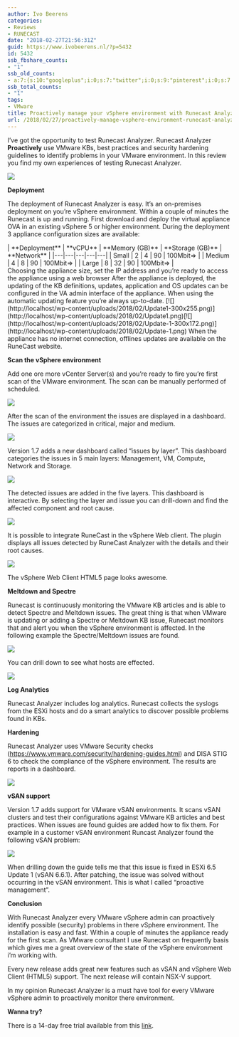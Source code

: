 ```yaml
---
author: Ivo Beerens
categories:
- Reviews
- RUNECAST
date: "2018-02-27T21:56:31Z"
guid: https://www.ivobeerens.nl/?p=5432
id: 5432
ssb_fbshare_counts:
- "1"
ssb_old_counts:
- a:7:{s:10:"googleplus";i:0;s:7:"twitter";i:0;s:9:"pinterest";i:0;s:7:"fbshare";i:0;s:8:"linkedin";i:0;s:6:"reddit";i:0;s:6:"tumblr";i:0;}
ssb_total_counts:
- "1"
tags:
- VMware
title: Proactively manage your vSphere environment with Runecast Analyzer
url: /2018/02/27/proactively-manage-vsphere-environment-runecast-analyzer/
---
```


I’ve got the opportunity to test Runecast Analyzer. Runecast Analyzer **Proactively** use VMware KBs, best practices and security hardening guidelines to identify problems in your VMware environment. In this review you find my own experiences of testing Runecast Analyzer.

[![](http://localhost/wp-content/uploads/2018/02/runecast-1-300x85.png)](http://localhost/wp-content/uploads/2018/02/runecast-1.png)

**Deployment**

The deployment of Runecast Analyzer is easy. It’s an on-premises deployment on you’re vSphere environment. Within a couple of minutes the Runecast is up and running. First download and deploy the virtual appliance OVA in an existing vSphere 5 or higher environment. During the deployment 3 appliance configuration sizes are available:

<div>| **Deployment** | **vCPU** | **Memory (GB)** | **Storage (GB)** | **Network** |
|---|---|---|---|---|
| Small | 2 | 4 | 90 | 100Mbit=> |
| Medium | 4 | 8 | 90 | 100Mbit=> |
| Large | 8 | 32 | 90 | 100Mbit=> |

</div>Choosing the appliance size, set the IP address and you’re ready to access the appliance using a web browser  
After the appliance is deployed, the updating of the KB definitions, updates, application and OS updates can be configured in the VA admin interface of the appliance. When using the automatic updating feature you’re always up-to-date.  
[![](http://localhost/wp-content/uploads/2018/02/Update1-300x255.png)](http://localhost/wp-content/uploads/2018/02/Update1.png)[![](http://localhost/wp-content/uploads/2018/02/Update-1-300x172.png)](http://localhost/wp-content/uploads/2018/02/Update-1.png)  
When the appliance has no internet connection, offlines updates are available on the RuneCast website.

**Scan the vSphere environment**

Add one ore more vCenter Server(s) and you’re ready to fire you’re first scan of the VMware environment. The scan can be manually performed of scheduled.

[![](http://localhost/wp-content/uploads/2018/02/1-300x140.png)](http://localhost/wp-content/uploads/2018/02/1.png)

After the scan of the environment the issues are displayed in a dashboard. The issues are categorized in critical, major and medium.

[![](http://localhost/wp-content/uploads/2018/02/2-1-300x125.png)](http://localhost/wp-content/uploads/2018/02/2-1.png)

Version 1.7 adds a new dashboard called “issues by layer”. This dashboard categories the issues in 5 main layers: Management, VM, Compute, Network and Storage.

[![](http://localhost/wp-content/uploads/2018/02/layer-300x168.png)](http://localhost/wp-content/uploads/2018/02/layer.png)

The detected issues are added in the five layers. This dashboard is interactive. By selecting the layer and issue you can drill-down and find the affected component and root cause.

[![](http://localhost/wp-content/uploads/2018/02/issue-300x126.png)](http://localhost/wp-content/uploads/2018/02/issue.png)

It is possible to integrate RuneCast in the vSphere Web client. The plugin displays all issues detected by RuneCast Analyzer with the details and their root causes.

[![](http://localhost/wp-content/uploads/2018/02/html5-1-300x149.png)](http://localhost/wp-content/uploads/2018/02/html5-1.png)

The vSphere Web Client HTML5 page looks awesome.

**Meltdown and Spectre**

Runecast is continuously monitoring the VMware KB articles and is able to detect Spectre and Meltdown issues. The great thing is that when VMware is updating or adding a Spectre or Meltdown KB issue, Runecast monitors that and alert you when the vSphere environment is affected. In the following example the Spectre/Meltdown issues are found.

[![](http://localhost/wp-content/uploads/2018/02/7-300x41.png)](http://localhost/wp-content/uploads/2018/02/7.png)

You can drill down to see what hosts are effected.

[![](http://localhost/wp-content/uploads/2018/02/8-300x143.png)](http://localhost/wp-content/uploads/2018/02/8.png)

**Log Analytics**

Runecast Analyzer includes log analytics. Runecast collects the syslogs from the ESXi hosts and do a smart analytics to discover possible problems found in KBs.

**Hardening**

Runecast Analyzer uses VMware Security checks (https://www.vmware.com/security/hardening-guides.html) and <span class="form-control-view">DISA STIG 6</span> to check the compliance of the vSphere environment. The results are reports in a dashboard.

[![](http://localhost/wp-content/uploads/2018/02/hardening-300x141.png)](http://localhost/wp-content/uploads/2018/02/hardening.png)

**vSAN support**

Version 1.7 adds support for VMware vSAN environments. It scans vSAN clusters and test their configurations against VMware KB articles and best practices. When issues are found guides are added how to fix them. For example in a customer vSAN environment Runcast Analyzer found the following vSAN problem:

[![](http://localhost/wp-content/uploads/2018/02/vsan-300x154.png)](http://localhost/wp-content/uploads/2018/02/vsan.png)

When drilling down the guide tells me that this issue is fixed in ESXi 6.5 Update 1 (vSAN 6.6.1). After patching, the issue was solved without occurring in the vSAN environment. This is what I called “proactive management”.

**Conclusion**

With Runecast Analyzer every VMware vSphere admin can proactively identify possible (security) problems in there vSphere environment. The installation is easy and fast. Within a couple of minutes the appliance ready for the first scan. As VMware consultant I use Runecast on frequently basis which gives me a great overview of the state of the vSphere environment i’m working with.

Every new release adds great new features such as vSAN and vSphere Web Client (HTML5) support. The next release will contain NSX-V support.

In my opinion Runecast Analyzer is a must have tool for every VMware vSphere admin to proactively monitor there environment.

**Wanna try?**

There is a 14-day free trial available from this [link](https://runecast.biz/).
